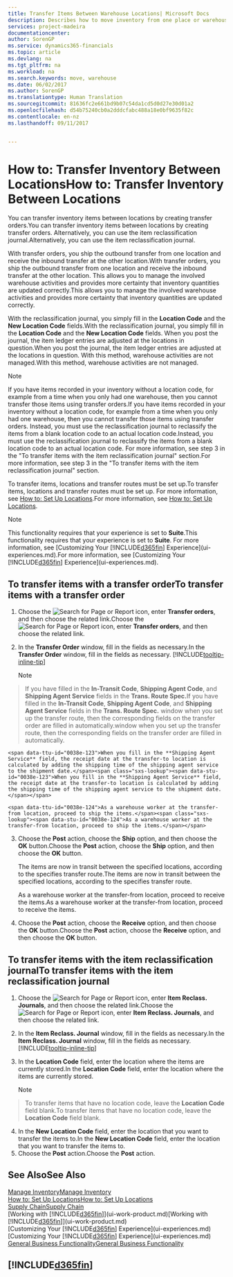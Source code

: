 ```yaml
---
title: Transfer Items Between Warehouse Locations| Microsoft Docs
description: Describes how to move inventory from one place or warehouse to another, either with the reclassification journal or with transfer orders.
services: project-madeira
documentationcenter: 
author: SorenGP
ms.service: dynamics365-financials
ms.topic: article
ms.devlang: na
ms.tgt_pltfrm: na
ms.workload: na
ms.search.keywords: move, warehouse
ms.date: 06/02/2017
ms.author: SorenGP
ms.translationtype: Human Translation
ms.sourcegitcommit: 81636fc2e661bd9b07c54da1cd5d0d27e30d01a2
ms.openlocfilehash: d54b75240cb0a2dddcfabc488a18e0bf9635f82c
ms.contentlocale: en-nz
ms.lasthandoff: 09/11/2017


---
```

# <a name="how-to-transfer-inventory-between-locations"></a><span data-ttu-id="0038e-103">How to: Transfer Inventory Between Locations</span><span class="sxs-lookup"><span data-stu-id="0038e-103">How to: Transfer Inventory Between Locations</span></span>
<span data-ttu-id="0038e-104">You can transfer inventory items between locations by creating transfer orders.</span><span class="sxs-lookup"><span data-stu-id="0038e-104">You can transfer inventory items between locations by creating transfer orders.</span></span> <span data-ttu-id="0038e-105">Alternatively, you can use the item reclassification journal.</span><span class="sxs-lookup"><span data-stu-id="0038e-105">Alternatively, you can use the item reclassification journal.</span></span>

<span data-ttu-id="0038e-106">With transfer orders, you ship the outbound transfer from one location and receive the inbound transfer at the other location.</span><span class="sxs-lookup"><span data-stu-id="0038e-106">With transfer orders, you ship the outbound transfer from one location and receive the inbound transfer at the other location.</span></span> <span data-ttu-id="0038e-107">This allows you to manage the involved warehouse activities and provides more certainty that inventory quantities are updated correctly.</span><span class="sxs-lookup"><span data-stu-id="0038e-107">This allows you to manage the involved warehouse activities and provides more certainty that inventory quantities are updated correctly.</span></span>

<span data-ttu-id="0038e-108">With the reclassification journal, you simply fill in the **Location Code** and the **New Location Code** fields.</span><span class="sxs-lookup"><span data-stu-id="0038e-108">With the reclassification journal, you simply fill in the **Location Code** and the **New Location Code** fields.</span></span> <span data-ttu-id="0038e-109">When you post the journal, the item ledger entries are adjusted at the locations in question.</span><span class="sxs-lookup"><span data-stu-id="0038e-109">When you post the journal, the item ledger entries are adjusted at the locations in question.</span></span> <span data-ttu-id="0038e-110">With this method, warehouse activities are not managed.</span><span class="sxs-lookup"><span data-stu-id="0038e-110">With this method, warehouse activities are not managed.</span></span>

> [!NOTE]  
>   <span data-ttu-id="0038e-111">If you have items recorded in your inventory without a location code, for example from a time when you only had one warehouse, then you cannot transfer those items using transfer orders.</span><span class="sxs-lookup"><span data-stu-id="0038e-111">If you have items recorded in your inventory without a location code, for example from a time when you only had one warehouse, then you cannot transfer those items using transfer orders.</span></span> <span data-ttu-id="0038e-112">Instead, you must use the reclassification journal to reclassify the items from a blank location code to an actual location code.</span><span class="sxs-lookup"><span data-stu-id="0038e-112">Instead, you must use the reclassification journal to reclassify the items from a blank location code to an actual location code.</span></span>  <span data-ttu-id="0038e-113">For more information, see step 3 in the "To transfer items with the item reclassification journal" section.</span><span class="sxs-lookup"><span data-stu-id="0038e-113">For more information, see step 3 in the "To transfer items with the item reclassification journal" section.</span></span>

<span data-ttu-id="0038e-114">To transfer items, locations and transfer routes must be set up.</span><span class="sxs-lookup"><span data-stu-id="0038e-114">To transfer items, locations and transfer routes must be set up.</span></span> <span data-ttu-id="0038e-115">For more information, see [How to: Set Up Locations](inventory-how-setup-locations.md).</span><span class="sxs-lookup"><span data-stu-id="0038e-115">For more information, see [How to: Set Up Locations](inventory-how-setup-locations.md).</span></span>

> [!NOTE]  
>   <span data-ttu-id="0038e-116">This functionality requires that your experience is set to **Suite**.</span><span class="sxs-lookup"><span data-stu-id="0038e-116">This functionality requires that your experience is set to **Suite**.</span></span> <span data-ttu-id="0038e-117">For more information, see [Customizing Your [!INCLUDE[d365fin](includes/d365fin_md.md)] Experience](ui-experiences.md).</span><span class="sxs-lookup"><span data-stu-id="0038e-117">For more information, see [Customizing Your [!INCLUDE[d365fin](includes/d365fin_md.md)] Experience](ui-experiences.md).</span></span>

## <a name="to-transfer-items-with-a-transfer-order"></a><span data-ttu-id="0038e-118">To transfer items with a transfer order</span><span class="sxs-lookup"><span data-stu-id="0038e-118">To transfer items with a transfer order</span></span>
1. <span data-ttu-id="0038e-119">Choose the ![Search for Page or Report](media/ui-search/search_small.png "Search for Page or Report icon") icon, enter **Transfer orders**, and then choose the related link.</span><span class="sxs-lookup"><span data-stu-id="0038e-119">Choose the ![Search for Page or Report](media/ui-search/search_small.png "Search for Page or Report icon") icon, enter **Transfer orders**, and then choose the related link.</span></span>
2. <span data-ttu-id="0038e-120">In the **Transfer Order** window, fill in the fields as necessary.</span><span class="sxs-lookup"><span data-stu-id="0038e-120">In the **Transfer Order** window, fill in the fields as necessary.</span></span> [!INCLUDE[tooltip-inline-tip](includes/tooltip-inline-tip_md.md)]

    > [!NOTE]  
>   <span data-ttu-id="0038e-121">If you have filled in the **In-Transit Code**, **Shipping Agent Code**, and **Shipping Agent Service** fields in the **Trans. Route Spec.**</span><span class="sxs-lookup"><span data-stu-id="0038e-121">If you have filled in the **In-Transit Code**, **Shipping Agent Code**, and **Shipping Agent Service** fields in the **Trans. Route Spec.**</span></span> <span data-ttu-id="0038e-122">window when you set up the transfer route, then the corresponding fields on the transfer order are filled in automatically.</span><span class="sxs-lookup"><span data-stu-id="0038e-122">window when you set up the transfer route, then the corresponding fields on the transfer order are filled in automatically.</span></span>

    <span data-ttu-id="0038e-123">When you fill in the **Shipping Agent Service** field, the receipt date at the transfer-to location is calculated by adding the shipping time of the shipping agent service to the shipment date.</span><span class="sxs-lookup"><span data-stu-id="0038e-123">When you fill in the **Shipping Agent Service** field, the receipt date at the transfer-to location is calculated by adding the shipping time of the shipping agent service to the shipment date.</span></span>

    <span data-ttu-id="0038e-124">As a warehouse worker at the transfer-from location, proceed to ship the items.</span><span class="sxs-lookup"><span data-stu-id="0038e-124">As a warehouse worker at the transfer-from location, proceed to ship the items.</span></span>
3. <span data-ttu-id="0038e-125">Choose the **Post** action, choose the **Ship** option, and then choose the **OK** button.</span><span class="sxs-lookup"><span data-stu-id="0038e-125">Choose the **Post** action, choose the **Ship** option, and then choose the **OK** button.</span></span>

    <span data-ttu-id="0038e-126">The items are now in transit between the specified locations, according to the specifies transfer route.</span><span class="sxs-lookup"><span data-stu-id="0038e-126">The items are now in transit between the specified locations, according to the specifies transfer route.</span></span>

    <span data-ttu-id="0038e-127">As a warehouse worker at the transfer-from location, proceed to receive the items.</span><span class="sxs-lookup"><span data-stu-id="0038e-127">As a warehouse worker at the transfer-from location, proceed to receive the items.</span></span>
4. <span data-ttu-id="0038e-128">Choose the **Post** action, choose the **Receive** option, and then choose the **OK** button.</span><span class="sxs-lookup"><span data-stu-id="0038e-128">Choose the **Post** action, choose the **Receive** option, and then choose the **OK** button.</span></span>

## <a name="to-transfer-items-with-the-item-reclassification-journal"></a><span data-ttu-id="0038e-129">To transfer items with the item reclassification journal</span><span class="sxs-lookup"><span data-stu-id="0038e-129">To transfer items with the item reclassification journal</span></span>
1. <span data-ttu-id="0038e-130">Choose the ![Search for Page or Report](media/ui-search/search_small.png "Search for Page or Report icon") icon, enter **Item Reclass. Journals**, and then choose the related link.</span><span class="sxs-lookup"><span data-stu-id="0038e-130">Choose the ![Search for Page or Report](media/ui-search/search_small.png "Search for Page or Report icon") icon, enter **Item Reclass. Journals**, and then choose the related link.</span></span>
2. <span data-ttu-id="0038e-131">In the **Item Reclass. Journal** window, fill in the fields as necessary.</span><span class="sxs-lookup"><span data-stu-id="0038e-131">In the **Item Reclass. Journal** window, fill in the fields as necessary.</span></span> [!INCLUDE[tooltip-inline-tip](includes/tooltip-inline-tip_md.md)]
3. <span data-ttu-id="0038e-132">In the **Location Code** field, enter the location where the items are currently stored.</span><span class="sxs-lookup"><span data-stu-id="0038e-132">In the **Location Code** field, enter the location where the items are currently stored.</span></span>

    > [!NOTE]  
>   <span data-ttu-id="0038e-133">To transfer items that have no location code, leave the **Location Code** field blank.</span><span class="sxs-lookup"><span data-stu-id="0038e-133">To transfer items that have no location code, leave the **Location Code** field blank.</span></span>
4. <span data-ttu-id="0038e-134">In the **New Location Code** field, enter the location that you want to transfer the items to.</span><span class="sxs-lookup"><span data-stu-id="0038e-134">In the **New Location Code** field, enter the location that you want to transfer the items to.</span></span>
5. <span data-ttu-id="0038e-135">Choose the **Post** action.</span><span class="sxs-lookup"><span data-stu-id="0038e-135">Choose the **Post** action.</span></span>

## <a name="see-also"></a><span data-ttu-id="0038e-136">See Also</span><span class="sxs-lookup"><span data-stu-id="0038e-136">See Also</span></span>
[<span data-ttu-id="0038e-137">Manage Inventory</span><span class="sxs-lookup"><span data-stu-id="0038e-137">Manage Inventory</span></span>](inventory-manage-inventory.md)  
[<span data-ttu-id="0038e-138">How to: Set Up Locations</span><span class="sxs-lookup"><span data-stu-id="0038e-138">How to: Set Up Locations</span></span>](inventory-how-setup-locations.md)  
[<span data-ttu-id="0038e-139">Supply Chain</span><span class="sxs-lookup"><span data-stu-id="0038e-139">Supply Chain</span></span>](madeira-supply-chain.md)  
<span data-ttu-id="0038e-140">[Working with [!INCLUDE[d365fin](includes/d365fin_md.md)]](ui-work-product.md)</span><span class="sxs-lookup"><span data-stu-id="0038e-140">[Working with [!INCLUDE[d365fin](includes/d365fin_md.md)]](ui-work-product.md)</span></span>  
<span data-ttu-id="0038e-141">[Customizing Your [!INCLUDE[d365fin](includes/d365fin_md.md)] Experience](ui-experiences.md)</span><span class="sxs-lookup"><span data-stu-id="0038e-141">[Customizing Your [!INCLUDE[d365fin](includes/d365fin_md.md)] Experience](ui-experiences.md)</span></span>  
[<span data-ttu-id="0038e-142">General Business Functionality</span><span class="sxs-lookup"><span data-stu-id="0038e-142">General Business Functionality</span></span>](ui-across-business-areas.md)

## [!INCLUDE[d365fin](includes/free_trial_md.md)]
